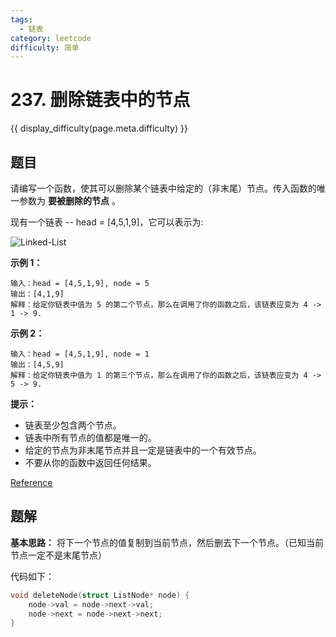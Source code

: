 ```yaml
---
tags:
  - 链表
category: leetcode
difficulty: 简单
---
```


# 237. 删除链表中的节点

{{ display_difficulty(page.meta.difficulty) }}

## 题目

请编写一个函数，使其可以删除某个链表中给定的（非末尾）节点。传入函数的唯一参数为 **要被删除的节点** 。

现有一个链表 -- head = [4,5,1,9]，它可以表示为:

![Linked-List](img/237_example.png)

**示例 1：**

```
输入：head = [4,5,1,9], node = 5
输出：[4,1,9]
解释：给定你链表中值为 5 的第二个节点，那么在调用了你的函数之后，该链表应变为 4 -> 1 -> 9.
```

**示例 2：**

```
输入：head = [4,5,1,9], node = 1
输出：[4,5,9]
解释：给定你链表中值为 1 的第三个节点，那么在调用了你的函数之后，该链表应变为 4 -> 5 -> 9.
```

**提示：**

* 链表至少包含两个节点。
* 链表中所有节点的值都是唯一的。
* 给定的节点为非末尾节点并且一定是链表中的一个有效节点。
* 不要从你的函数中返回任何结果。

[Reference](https://leetcode-cn.com/problems/delete-node-in-a-linked-list)

## 题解

**基本思路：** 将下一个节点的值复制到当前节点，然后删去下一个节点。（已知当前节点一定不是末尾节点）

代码如下：

```c
void deleteNode(struct ListNode* node) {
    node->val = node->next->val;
    node->next = node->next->next;
}
```
